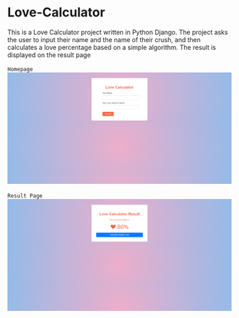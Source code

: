 # Love-Calculator
This is a Love Calculator project written in Python Django. The project asks the user to input their name and the name of their crush, and then calculates a love percentage based on a simple algorithm. The result is displayed on the result page

`Homepage` 
![HomePage](Homepage.PNG)

`Result Page`
![Result Page](Result.PNG)
